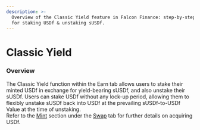```yaml
---
description: >-
  Overview of the Classic Yield feature in Falcon Finance: step-by-step guide
  for staking USDf & unstaking sUSDf.
---
```


# Classic Yield

### Overview

The Classic Yield function within the Earn tab allows users to stake their minted USDf in exchange for yield-bearing sUSDf, and also unstake their sUSDf. Users can stake USDf without any lock-up period, allowing them to flexibly unstake sUSDf back into USDf at the prevailing sUSDf-to-USDf Value at the time of unstaking.\
Refer to the [Mint](../../navigating-the-swap-tab/classic-mint/) section under the [Swap](../../navigating-the-swap-tab/) tab for further details on acquiring USDf.
